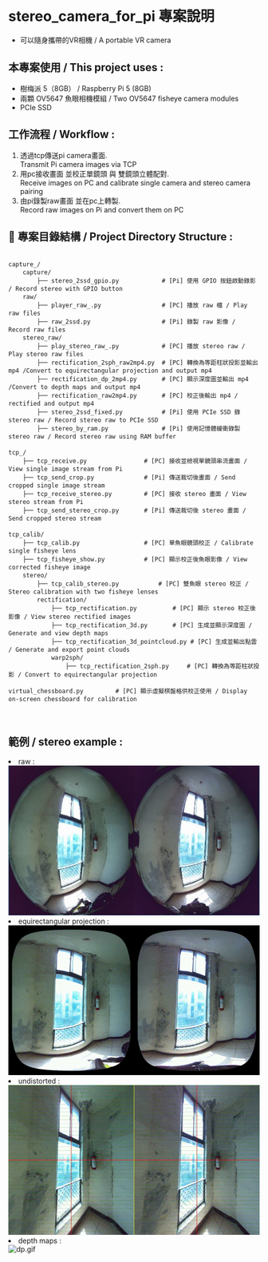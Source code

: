 <!DOCTYPE html>
<html lang="zh-tw">
<head>
    <meta charset="UTF-8">
</head>
<body>
    <h1>stereo_camera_for_pi 專案說明</h1>
    <ul>
      <li>可以隨身攜帶的VR相機 / A portable VR camera</li>
    </ul>
    <h2>本專案使用 / This project uses :</h2>
    <ul>
        <li>樹梅派 5（8GB） / Raspberry Pi 5 (8GB)</li>
        <li>兩顆 OV5647 魚眼相機模組 / Two OV5647 fisheye camera modules</li>
        <li>PCIe SSD </li>
    </ul>
    <h2>工作流程 / Workflow :</h2>
    <ol>
        <li>透過tcp傳送pi camera畫面. <br>Transmit Pi camera images via TCP</li>
        <li>用pc接收畫面 並校正單鏡頭 與 雙鏡頭立體配對. <br>Receive images on PC and calibrate single camera and stereo camera pairing</li>
        <li>由pi錄製raw畫面 並在pc上轉製. <br>Record raw images on Pi and convert them on PC</li>
    </ol>
    <h2>📁 專案目錄結構 / Project Directory Structure :</h2>

<pre><code>
capture_/
    capture/                        
        ├── stereo_2ssd_gpio.py            # [Pi] 使用 GPIO 按鈕啟動錄影 / Record stereo with GPIO button
    raw/                                   
        ├── player_raw_.py                 # [PC] 播放 raw 檔 / Play raw files
        ├── raw_2ssd.py                    # [Pi] 錄製 raw 影像 / Record raw files
    stereo_raw/                            
        ├── play_stereo_raw_.py            # [PC] 播放 stereo raw / Play stereo raw files
        ├── rectification_2sph_raw2mp4.py  # [PC] 轉換為等距柱狀投影並輸出 mp4 /Convert to equirectangular projection and output mp4 
        ├── rectification_dp_2mp4.py       # [PC] 顯示深度圖並輸出 mp4 /Convert to depth maps and output mp4 
        ├── rectification_raw2mp4.py       # [PC] 校正後輸出 mp4 / rectified and output mp4 
        ├── stereo_2ssd_fixed.py           # [Pi] 使用 PCIe SSD 錄 stereo raw / Record stereo raw to PCIe SSD
        ├── stereo_by_ram.py               # [Pi] 使用記憶體緩衝錄製 stereo raw / Record stereo raw using RAM buffer

tcp_/
    ├── tcp_receive.py                # [PC] 接收並檢視單鏡頭串流畫面 / View single image stream from Pi
    ├── tcp_send_crop.py              # [Pi] 傳送裁切後畫面 / Send cropped single image stream
    ├── tcp_receive_stereo.py         # [PC] 接收 stereo 畫面 / View stereo stream from Pi
    ├── tcp_send_stereo_crop.py       # [Pi] 傳送裁切後 stereo 畫面 / Send cropped stereo stream

tcp_calib/
    ├── tcp_calib.py                  # [PC] 單魚眼鏡頭校正 / Calibrate single fisheye lens
    ├── tcp_fisheye_show.py           # [PC] 顯示校正後魚眼影像 / View corrected fisheye image
    stereo/
        ├── tcp_calib_stereo.py           # [PC] 雙魚眼 stereo 校正 / Stereo calibration with two fisheye lenses
        rectification/
            ├── tcp_rectification.py          # [PC] 顯示 stereo 校正後影像 / View stereo rectified images
            ├── tcp_rectification_3d.py       # [PC] 生成並顯示深度圖 / Generate and view depth maps
            ├── tcp_rectification_3d_pointcloud.py # [PC] 生成並輸出點雲 / Generate and export point clouds
            warp2sph/
                ├── tcp_rectification_2sph.py     # [PC] 轉換為等距柱狀投影 / Convert to equirectangular projection

virtual_chessboard.py         # [PC] 顯示虛擬棋盤格供校正使用 / Display on-screen chessboard for calibration

</code>
</pre>
 <h2>範例 / stereo example :</h2>
    <!-- 新增GIF範例 -->
    <li> raw : </li>
    <img src="raw.JPG" alt="raw"width="600" height="300">
    <li> equirectangular projection : </li>
    <img src="sph_rectified_output.gif" alt="sph_rectified_output.gif"width="600" height="300">
    <li> undistorted : </li>
    <img src="rectified_output.gif" alt="rectified_output.gif"width="600" height="300">
    <li> depth maps : </li>
    <img src="dp.gif" alt="dp.gif" width="600">
</body>
</html>
